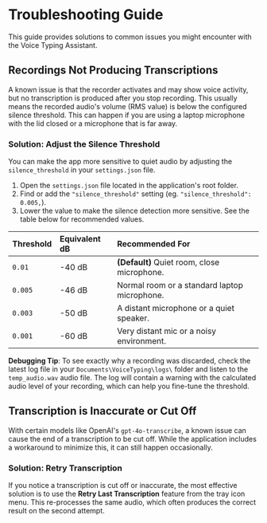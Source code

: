 # Troubleshooting Guide

This guide provides solutions to common issues you might encounter with the Voice Typing Assistant.

## Recordings Not Producing Transcriptions

A known issue is that the recorder activates and may show voice activity, but no transcription is produced after you stop recording. This usually means the recorded audio's volume (RMS value) is below the configured silence threshold. This can happen if you are using a laptop microphone with the lid closed or a microphone that is far away.

### Solution: Adjust the Silence Threshold

You can make the app more sensitive to quiet audio by adjusting the `silence_threshold` in your `settings.json` file.

1.  Open the `settings.json` file located in the application's root folder.
2.  Find or add the `"silence_threshold"` setting (eg. `"silence_threshold": 0.005,`).
3.  Lower the value to make the silence detection more sensitive. See the table below for recommended values.

| Threshold | Equivalent dB | Recommended For                                |
| :-------- | :------------ | :--------------------------------------------- |
| `0.01`    | -40 dB        | **(Default)** Quiet room, close microphone.    |
| `0.005`   | -46 dB        | Normal room or a standard laptop microphone.   |
| `0.003`   | -50 dB        | A distant microphone or a quiet speaker.       |
| `0.001`   | -60 dB        | Very distant mic or a noisy environment.       |

**Debugging Tip**: To see exactly why a recording was discarded, check the latest log file in your `Documents\VoiceTyping\logs\` folder and listen to the `temp_audio.wav` audio file. The log will contain a warning with the calculated audio level of your recording, which can help you fine-tune the threshold.

## Transcription is Inaccurate or Cut Off

With certain models like OpenAI's `gpt-4o-transcribe`, a known issue can cause the end of a transcription to be cut off. While the application includes a workaround to minimize this, it can still happen occasionally.

### Solution: Retry Transcription

If you notice a transcription is cut off or inaccurate, the most effective solution is to use the **Retry Last Transcription** feature from the tray icon menu. This re-processes the same audio, which often produces the correct result on the second attempt.